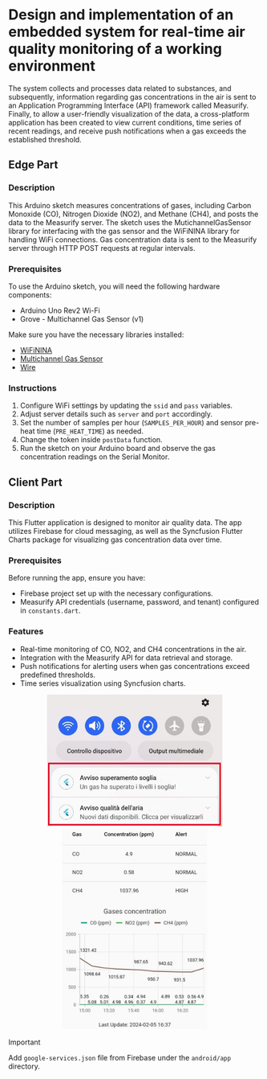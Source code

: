 # Design and implementation of an embedded system for real-time air quality monitoring of a working environment

The system collects and processes data related to substances, and subsequently, information regarding gas concentrations in the air is sent to an Application Programming Interface (API) framework called Measurify. Finally, to allow a user-friendly visualization of the data, a cross-platform application has been created to view current conditions, time series of recent readings, and receive push notifications when a gas exceeds the established threshold.

## Edge Part

### Description

This Arduino sketch measures concentrations of gases, including Carbon Monoxide (CO), Nitrogen Dioxide (NO2), and Methane (CH4), and posts the data to the Measurify server. The sketch uses the MutichannelGasSensor library for interfacing with the gas sensor and the WiFiNINA library for handling WiFi connections. Gas concentration data is sent to the Measurify server through HTTP POST requests at regular intervals.

### Prerequisites

To use the Arduino sketch, you will need the following hardware components:

- Arduino Uno Rev2 Wi-Fi
- Grove - Multichannel Gas Sensor (v1)

Make sure you have the necessary libraries installed:

- [WiFiNINA](https://www.arduino.cc/reference/en/libraries/wifinina/)
- [Multichannel Gas Sensor](https://www.arduino.cc/reference/en/libraries/grove-multichannel-gas-sensor/)
- [Wire](https://www.arduino.cc/reference/en/language/functions/communication/wire/)

### Instructions

1. Configure WiFi settings by updating the `ssid` and `pass` variables.
2. Adjust server details such as `server` and `port` accordingly.
3. Set the number of samples per hour (`SAMPLES_PER_HOUR`) and sensor pre-heat time (`PRE_HEAT_TIME`) as needed.
4. Change the token inside `postData` function. 
4. Run the sketch on your Arduino board and observe the gas concentration readings on the Serial Monitor.

## Client Part

### Description

This Flutter application is designed to monitor air quality data. The app utilizes Firebase for cloud messaging, as well as the Syncfusion Flutter Charts package for visualizing gas concentration data over time.

### Prerequisites

Before running the app, ensure you have:

- Firebase project set up with the necessary configurations.
- Measurify API credentials (username, password, and tenant) configured in `constants.dart`.

### Features

- Real-time monitoring of CO, NO2, and CH4 concentrations in the air.
- Integration with the Measurify API for data retrieval and storage.
- Push notifications for alerting users when gas concentrations exceed predefined thresholds.
- Time series visualization using Syncfusion charts.

<p align="center">
  <img width="350" height="263" src="images/push.png" hspace="10">
  <img width="290" height="400" src="images/main.png" hspace="10">
</p>

> [!IMPORTANT]  
> Add `google-services.json` file from Firebase under the `android/app` directory.